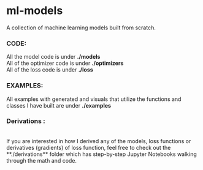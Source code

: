 # ml-models
A collection of machine learning models built from scratch.

### CODE:
All the model code is under **./models**
<br>All of the optimizer code is under **./optimizers**
<br>All of the loss code is under **./loss**

### EXAMPLES:
All examples with generated and visuals that utilize the functions and classes I have built are under **./examples**

### Derivations :
<br>
If you are interested in how I derived any of the models, loss functions or derivatives (gradients) of loss function,
feel free to check out the **./derivations** folder which has step-by-step Jupyter Notebooks walking through the math and code.